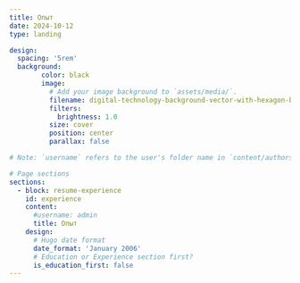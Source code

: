 ```yaml
---
title: Опыт
date: 2024-10-12
type: landing

design:
  spacing: '5rem'
  background:
        color: black
        image:
          # Add your image background to `assets/media/`.
          filename: digital-technology-background-vector-with-hexagon-border-dark-purple-tone.svg
          filters:
            brightness: 1.0
          size: cover
          position: center
          parallax: false

# Note: `username` refers to the user's folder name in `content/authors/`

# Page sections
sections:
  - block: resume-experience
    id: experience
    content:
      #username: admin
      title: Опыт
    design:
      # Hugo date format
      date_format: 'January 2006'
      # Education or Experience section first?
      is_education_first: false
---
```

